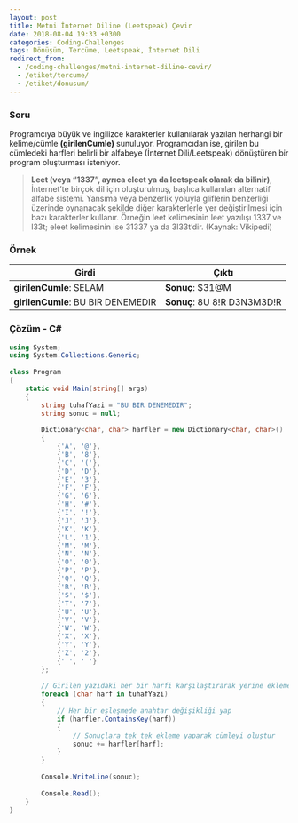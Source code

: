 ```yaml
---
layout: post
title: Metni İnternet Diline (Leetspeak) Çevir
date: 2018-08-04 19:33 +0300
categories: Coding-Challenges
tags: Dönüşüm, Tercüme, Leetspeak, İnternet Dili
redirect_from:
  - /coding-challenges/metni-internet-diline-cevir/
  - /etiket/tercume/
  - /etiket/donusum/
---
```

### Soru
Programcıya büyük ve ingilizce karakterler kullanılarak yazılan herhangi bir kelime/cümle **(girilenCumle)** sunuluyor. Programcıdan ise, girilen bu cümledeki harfleri belirli bir alfabeye (İnternet Dili/Leetspeak) dönüştüren bir program oluşturması isteniyor.

> **Leet (veya “1337”, ayrıca eleet ya da leetspeak olarak da bilinir)**, İnternet’te birçok dil için oluşturulmuş, başlıca kullanılan alternatif alfabe sistemi. Yansıma veya benzerlik yoluyla gliflerin benzerliği üzerinde oynanacak şekilde diğer karakterlerle yer değiştirilmesi için bazı karakterler kullanır. Örneğin leet kelimesinin leet yazılışı 1337 ve l33t; eleet kelimesinin ise 31337 ya da 3l33t’dir. (Kaynak: Vikipedi)

### Örnek

| Girdi                              | Çıktı                       |
|------------------------------------|-----------------------------|
| **girilenCumle**: SELAM            | **Sonuç**: $31@M            |
| **girilenCumle**: BU BIR DENEMEDIR | **Sonuç**: 8U 8!R D3N3M3D!R |

### Çözüm - C#
```csharp
using System;
using System.Collections.Generic;
 
class Program
{
    static void Main(string[] args)
    {
        string tuhafYazi = "BU BIR DENEMEDIR";
        string sonuc = null;
 
        Dictionary<char, char> harfler = new Dictionary<char, char>()
        {
            {'A', '@'},
            {'B', '8'},
            {'C', '('},
            {'D', 'D'},
            {'E', '3'},
            {'F', 'F'},
            {'G', '6'},
            {'H', '#'},
            {'I', '!'},
            {'J', 'J'},
            {'K', 'K'},
            {'L', '1'},
            {'M', 'M'},
            {'N', 'N'},
            {'O', '0'},
            {'P', 'P'},
            {'Q', 'Q'},
            {'R', 'R'},
            {'S', '$'},
            {'T', '7'},
            {'U', 'U'},
            {'V', 'V'},
            {'W', 'W'},
            {'X', 'X'},
            {'Y', 'Y'},
            {'Z', '2'},
            {' ', ' '}
        };
 
        // Girilen yazıdaki her bir harfi karşılaştırarak yerine ekleme yap
        foreach (char harf in tuhafYazi)
        {
            // Her bir eşleşmede anahtar değişikliği yap
            if (harfler.ContainsKey(harf))
            {
                // Sonuçlara tek tek ekleme yaparak cümleyi oluştur
                sonuc += harfler[harf];
            }
        }
 
        Console.WriteLine(sonuc);
 
        Console.Read();
    }
}
```